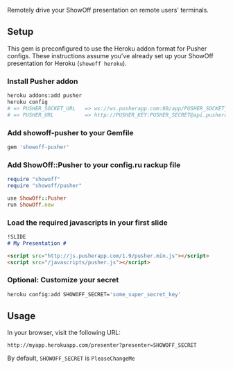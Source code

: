 Remotely drive your ShowOff presentation on remote users' terminals.

## Setup
This gem is preconfigured to use the Heroku addon format for Pusher configs. These instructions assume you've already set up your ShowOff presentation for Heroku (`showoff heroku`).

### Install Pusher addon

```bash
heroku addons:add pusher
heroku config
# => PUSHER_SOCKET_URL   => ws://ws.pusherapp.com:80/app/PUSHER_SOCKET_ID
# => PUSHER_URL          => http://PUSHER_KEY:PUSHER_SECRET@api.pusherapp.com/apps/PUSHER_APP_ID
```

### Add showoff-pusher to your Gemfile

```ruby
gem 'showoff-pusher'
```

### Add ShowOff::Pusher to your config.ru rackup file

```ruby
require "showoff"
require "showoff/pusher"

use ShowOff::Pusher
run ShowOff.new
```

### Load the required javascripts in your first slide

```markdown
!SLIDE 
# My Presentation #

<script src="http://js.pusherapp.com/1.9/pusher.min.js"></script>
<script src="/javascripts/pusher.js"></script>
```

### Optional: Customize your secret

```bash
heroku config:add SHOWOFF_SECRET='some_super_secret_key'
```

## Usage

In your browser, visit the following URL:

`http://myapp.herokuapp.com/presenter?presenter=SHOWOFF_SECRET`

By default, `SHOWOFF_SECRET` is `PleaseChangeMe`
